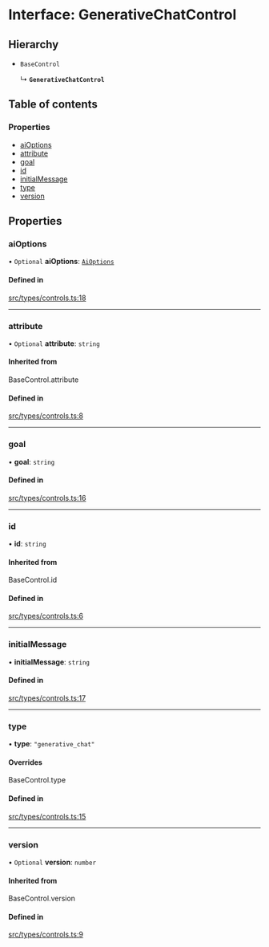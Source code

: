 # Interface: GenerativeChatControl

## Hierarchy

- `BaseControl`

  ↳ **`GenerativeChatControl`**

## Table of contents

### Properties

- [aiOptions](../wiki/GenerativeChatControl#aioptions)
- [attribute](../wiki/GenerativeChatControl#attribute)
- [goal](../wiki/GenerativeChatControl#goal)
- [id](../wiki/GenerativeChatControl#id)
- [initialMessage](../wiki/GenerativeChatControl#initialmessage)
- [type](../wiki/GenerativeChatControl#type)
- [version](../wiki/GenerativeChatControl#version)

## Properties

### aiOptions

• `Optional` **aiOptions**: [`AiOptions`](../wiki/AiOptions)

#### Defined in

[src/types/controls.ts:18](https://github.com/decisively-io/interview-sdk/blob/770bbcca93a518c7b415ad9d9ccd638fa2cf2acf/src/types/controls.ts#L18)

___

### attribute

• `Optional` **attribute**: `string`

#### Inherited from

BaseControl.attribute

#### Defined in

[src/types/controls.ts:8](https://github.com/decisively-io/interview-sdk/blob/770bbcca93a518c7b415ad9d9ccd638fa2cf2acf/src/types/controls.ts#L8)

___

### goal

• **goal**: `string`

#### Defined in

[src/types/controls.ts:16](https://github.com/decisively-io/interview-sdk/blob/770bbcca93a518c7b415ad9d9ccd638fa2cf2acf/src/types/controls.ts#L16)

___

### id

• **id**: `string`

#### Inherited from

BaseControl.id

#### Defined in

[src/types/controls.ts:6](https://github.com/decisively-io/interview-sdk/blob/770bbcca93a518c7b415ad9d9ccd638fa2cf2acf/src/types/controls.ts#L6)

___

### initialMessage

• **initialMessage**: `string`

#### Defined in

[src/types/controls.ts:17](https://github.com/decisively-io/interview-sdk/blob/770bbcca93a518c7b415ad9d9ccd638fa2cf2acf/src/types/controls.ts#L17)

___

### type

• **type**: ``"generative_chat"``

#### Overrides

BaseControl.type

#### Defined in

[src/types/controls.ts:15](https://github.com/decisively-io/interview-sdk/blob/770bbcca93a518c7b415ad9d9ccd638fa2cf2acf/src/types/controls.ts#L15)

___

### version

• `Optional` **version**: `number`

#### Inherited from

BaseControl.version

#### Defined in

[src/types/controls.ts:9](https://github.com/decisively-io/interview-sdk/blob/770bbcca93a518c7b415ad9d9ccd638fa2cf2acf/src/types/controls.ts#L9)
